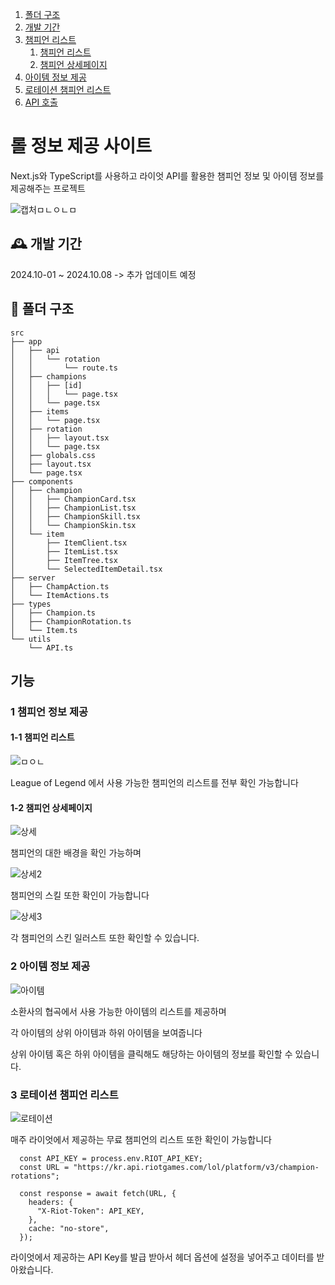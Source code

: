 1. [폴더 구조](#-📂-폴더-구조)
2. [개발 기간](#-🕰️-개발-기간)
3. [챔피언 리스트](#-1-챔피언-정보-제공)
   1. [챔피언 리스트](#-1-1-챔피언-리스트)
   2. [챔피언 상세페이지](#-1-2-챔피언-상세페이지)
4. [아이템 정보 제공](#-2-아이템-정보-제공)
5. [로테이션 챔피언 리스트](#-3-로테이션-챔피언-리스트)
6. [API 호출](#-🔗-API-호출)

# 롤 정보 제공 사이트

Next.js와 TypeScript를 사용하고 라이엇 API를 활용한 챔피언 정보 및 아이템 정보를 제공해주는 프로젝트

![캡처ㅁㄴㅇㄴㅁ](https://github.com/user-attachments/assets/419f0a4d-f564-4f5a-8a16-435b529fe51b)

## 🕰️ 개발 기간

2024.10-01 ~ 2024.10.08 -> 추가 업데이트 예정

## 📂 폴더 구조
```
src
├── app
│   ├── api
│   │   └── rotation
│   │       └── route.ts
│   ├── champions
│   │   ├── [id]
│   │   │   └── page.tsx
│   │   └── page.tsx
│   ├── items
│   │   └── page.tsx
│   ├── rotation
│   │   ├── layout.tsx
│   │   └── page.tsx
│   ├── globals.css
│   ├── layout.tsx
│   └── page.tsx
├── components
│   ├── champion
│   │   ├── ChampionCard.tsx
│   │   ├── ChampionList.tsx
│   │   ├── ChampionSkill.tsx
│   │   └── ChampionSkin.tsx
│   └── item
│       ├── ItemClient.tsx
│       ├── ItemList.tsx
│       ├── ItemTree.tsx
│       └── SelectedItemDetail.tsx
├── server
│   ├── ChampAction.ts
│   └── ItemActions.ts
├── types
│   ├── Champion.ts
│   ├── ChampionRotation.ts
│   └── Item.ts
└── utils
    └── API.ts
```


## 기능

### 1 챔피언 정보 제공

#### 1-1 챔피언 리스트

![ㅁㅇㄴ](https://github.com/user-attachments/assets/71e55825-f999-46e8-90ca-73d308307ee5)

League of Legend 에서 사용 가능한 챔피언의 리스트를 전부 확인 가능합니다

#### 1-2 챔피언 상세페이지 
![상세](https://github.com/user-attachments/assets/4b524dd3-9ce6-4543-8cb5-969a3656183b)

챔피언의 대한 배경을 확인 가능하며

![상세2](https://github.com/user-attachments/assets/0cf754cd-076f-4e7c-a08a-336e5cb6bc53)

챔피언의 스킬 또한 확인이 가능합니다

![상세3](https://github.com/user-attachments/assets/80e06d72-8537-46ad-a271-8d6eb28fa6c1)

각 챔피언의 스킨 일러스트 또한 확인할 수 있습니다.

### 2 아이템 정보 제공

![아이템](https://github.com/user-attachments/assets/1cf52111-8b15-4deb-b1a3-a7e54ebe19fb)

소환사의 협곡에서 사용 가능한 아이템의 리스트를 제공하며 

각 아이템의 상위 아이템과 하위 아이템을 보여줍니다

상위 아이템 혹은 하위 아이템을 클릭해도 해당하는 아이템의 정보를 확인할 수 있습니다.

### 3 로테이션 챔피언 리스트

![로테이션](https://github.com/user-attachments/assets/34a9220b-c5fd-44b2-90ff-bd85736879d4)

매주 라이엇에서 제공하는 무료 챔피언의 리스트 또한 확인이 가능합니다

```
  const API_KEY = process.env.RIOT_API_KEY;
  const URL = "https://kr.api.riotgames.com/lol/platform/v3/champion-rotations";

  const response = await fetch(URL, {
    headers: {
      "X-Riot-Token": API_KEY,
    },
    cache: "no-store",
  });

```

라이엇에서 제공하는 API Key를 발급 받아서 헤더 옵션에 설정을 넣어주고 데이터를 받아왔습니다.
